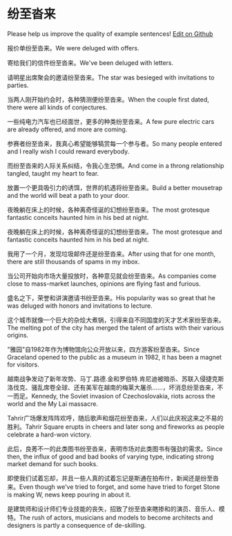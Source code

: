 # 纷至沓来

Please help us improve the quality of example sentences! [Edit on Github](https://github.com/jiyushe/jiyu-example-sentence-source/blob/main/chinese/fenzhitalai.md)

<p><span class="chinese">报价单纷至沓来。</span><span class="english">We were deluged with offers.</span></p>

<p><span class="chinese">寄给我们的信件纷至沓来。</span><span class="english">We've been deluged with letters.</span></p>

<p><span class="chinese">请明星出席聚会的邀请纷至沓来。</span><span class="english">The star was besieged with invitations to parties.</span></p>

<p><span class="chinese">当两人刚开始约会时，各种猜测便纷至沓来。</span><span class="english">When the couple first dated, there were all kinds of conjectures.</span></p>

<p><span class="chinese">一些纯电力汽车也已经面世，更多的种类纷至沓来。</span><span class="english">A few pure electric cars are already offered, and more are coming.</span></p>

<p><span class="chinese">参赛者纷至沓来，我真心希望能够犒赏每一个参与者。</span><span class="english">So many people entered and I really wish I could reward everybody.</span></p>

<p><span class="chinese">而纷至沓来的人际关系纠结，令我心生恐惧。</span><span class="english">And come in a throng relationship tangled, taught my heart to fear.</span></p>

<p><span class="chinese">放置一个更具吸引力的诱饵，世界的机遇将纷至沓来。</span><span class="english">Build a better mousetrap and the world will beat a path to your door.</span></p>

<p><span class="chinese">夜晚躺在床上的时候，各种离奇怪诞的幻想纷至沓来。</span><span class="english">The most grotesque fantastic conceits haunted him in his bed at night.</span></p>

<p><span class="chinese">夜晚躺在床上的时候，各种离奇怪诞的幻想纷至沓来。</span><span class="english">The most grotesque and fantastic conceits haunted him in his bed at night.</span></p>

<p><span class="chinese">我用了一个月，发现垃圾邮件还是纷至沓来。</span><span class="english">After using that for one month, there are still thousands of spams in my inbox.</span></p>

<p><span class="chinese">当公司开始向市场大量投放时，各种意见就会纷至沓来。</span><span class="english">As companies come close to mass-market launches, opinions are flying fast and furious.</span></p>

<p><span class="chinese">盛名之下，荣誉和讲演邀请书纷至沓来。</span><span class="english">His popularity was so great that he was deluged with honors and invitations to lecture.</span></p>

<p><span class="chinese">这个城市就像一个巨大的杂烩大煮锅，引得来自不同国度的天才艺术家纷至沓来。</span><span class="english">The melting pot of the city has merged the talent of artists with their various origins.</span></p>

<p><span class="chinese">"雅园"自1982年作为博物馆向公众开放以来，四方游客纷至沓来。</span><span class="english">Since Graceland opened to the public as a museum in 1982, it has been a magnet for visitors.</span></p>

<p><span class="chinese">越南战争发动了新年攻势、马丁.路德.金和罗伯特.肯尼迪被暗杀、苏联入侵捷克斯洛伐克、骚乱席卷全球、还有美军在越南的梅莱大屠杀......，坏消息纷至沓来，不一而足。</span><span class="english">Kennedy, the Soviet invasion of Czechoslovakia, riots across the world and the My Lai massacre.</span></p>

<p><span class="chinese">Tahrir广场爆发阵阵欢呼，随后歌声和烟花纷至沓来，人们以此庆祝这来之不易的胜利。</span><span class="english">Tahrir Square erupts in cheers and later song and fireworks as people celebrate a hard-won victory.</span></p>

<p><span class="chinese">此后，良莠不一的此类图书纷至沓来，表明市场对此类图书有强劲的需求。</span><span class="english">Since then, the influx of good and bad books of varying type, indicating strong market demand for such books.</span></p>

<p><span class="chinese">即使我们试着忘却，并且一些人真的试着忘记是斯通在拍布什，新闻还是纷至沓来。</span><span class="english">Even though we’ve tried to forget, and some have tried to forget Stone is making W, news keep pouring in about it.</span></p>

<p><span class="chinese">是建筑师和设计师们专业技能的丧失，招致了纷至沓来瞎掺和的演员、音乐人、模特。</span><span class="english">The rush of actors, musicians and models to become architects and designers is partly a consequence of de-skilling.</span></p>

